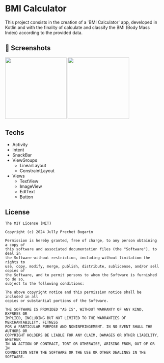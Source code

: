# BMI Calculator
This project consists in the creation of a 'BMI Calculator' app, developed in Kotlin and with the finality of calculate and classify the BMI (Body Mass Index) according to the provided data.

## :camera_flash: Screenshots
<img src="https://github.com/jullybugarin/calculadoraIMC/assets/171982619/eaa00979-ba6d-45c2-8edf-dbbaebe71e4e" width=200/>  <img src="https://github.com/jullybugarin/calculadoraIMC/assets/171982619/9a47f5dc-7f79-4e9d-8bfc-ca20e6188224" width=200/>

## Techs
- Activity
- Intent
- SnackBar
- ViewGroups
  - LinearLayout
  - ConstraintLayout
- Views
  - TextView
  - ImageView
  - EdtText
  - Button


## License
```
The MIT License (MIT)

Copyright (c) 2024 Jully Prechet Bugarin

Permission is hereby granted, free of charge, to any person obtaining a copy of
this software and associated documentation files (the "Software"), to deal in
the Software without restriction, including without limitation the rights to
use, copy, modify, merge, publish, distribute, sublicense, and/or sell copies of
the Software, and to permit persons to whom the Software is furnished to do so,
subject to the following conditions:

The above copyright notice and this permission notice shall be included in all
copies or substantial portions of the Software.

THE SOFTWARE IS PROVIDED "AS IS", WITHOUT WARRANTY OF ANY KIND, EXPRESS OR
IMPLIED, INCLUDING BUT NOT LIMITED TO THE WARRANTIES OF MERCHANTABILITY, FITNESS
FOR A PARTICULAR PURPOSE AND NONINFRINGEMENT. IN NO EVENT SHALL THE AUTHORS OR
COPYRIGHT HOLDERS BE LIABLE FOR ANY CLAIM, DAMAGES OR OTHER LIABILITY, WHETHER
IN AN ACTION OF CONTRACT, TORT OR OTHERWISE, ARISING FROM, OUT OF OR IN
CONNECTION WITH THE SOFTWARE OR THE USE OR OTHER DEALINGS IN THE SOFTWARE.
```
